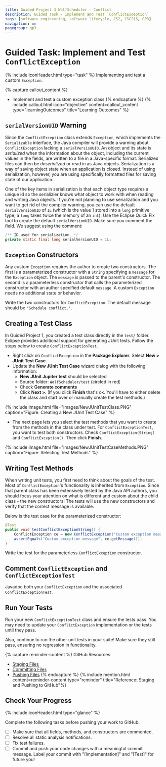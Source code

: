 ```yaml
---
title: Guided Project 3 WolfScheduler - Conflict
description: Guided Task - Implement and Test `ConflictException`
tags: [software engineering, software lifecycle, CS2, CSC216, GP3]
navigation: on
pagegroup: gp3
---
```


# Guided Task: Implement and Test `ConflictException` 
{% include iconHeader.html type="task" %}
Implementing and test a custom `Exception`. 

{% capture callout_content %}
  * Implement and test a custom exception class
{% endcapture %}
{% include callout.html icon="objective" content=callout_content type="learningOutcomes" title="Learning Outcomes" %}


## `serialVersionUID` Warning
Since  the `ConflictException` class extends `Exception`, which implements the `Serializable` interface, the Java compiler will provide a warning about `ConflictException` lacking a `serialVersionUID`.  An object and its state is *serialized* when the information about the object, including the current values in the fields, are written to a file in a Java-specific format.  Serialized files can then be *deserialized* or read in as Java objects.  Serialization is a way of saving object state when an application is closed.  Instead of using serialization, however, you are using specifically formatted files for saving state of our application.  

One of the key items in serialization is that each object type requires a unique id so the serializier knows what object to work with when reading and writing Java objects.  If you're not planning to use serialization and you want to get rid of the compiler warning, you can use the default `serialVersionUID` of `1L` (which is the value 1 stored into a `long` primitive type; a `long` takes twice the memory of an `int`).  Use the Eclipse Quick Fix tool to create the default `serialVersionUID`.  Make sure you comment the field.  We suggest using the comment:

```java
/** ID used for serialization. */
private static final long serialVersionUID = 1L;
```
    

## `Exception` Constructors
Any custom `Exception` requires the author to create two constructors.  The first is a parameterized constructor with a `String` specifying a `message` for the `Exception` object.  The `message` is passed to the parent's constructor.  The second is a parameterless constructor that calls the parameterized constructor with an author specified default `message`.  A custom `Exception` needs no additional state or behavior.

Write the two constructors for `ConflictException`.  The default message should be `"Schedule conflict."`.


## Creating a Test Class
In Guided Project 1, you created a test class directly in the `test/` folder.  Eclipse provides additional support for generating JUnit tests. Follow the steps below to create `ConflictExceptionTest`.

  * Right click on `ConflictException` in the **Package Explorer**.  Select **New > JUnit Test Case**.
  * Update the **New JUnit Test Case** wizard dialog with the following information:
     * **New JUnit Jupiter test** should be selected
     * Source folder: `WolfScheduler/test` (circled in red)
     * Check **Generate comments**
     * Click **Next >**.  (If you click **Finish** that's ok.  You'll have to either delete the class and start over or manually create the test methods.)
     
{% include image.html file="images/NewJUnitTestClass.PNG" caption="Figure: Creating a New JUnit Test Case" %} 
     
  * The next page lets you select the test methods that you want to create from the methods in the class under test.  For `ConflictExceptionTest`, you want to test both constructors.  Check `ConflictException(String)` and `ConflictException()`. Then click **Finish**.  
        
{% include image.html file="images/NewJUnitTestCaseMethods.PNG" caption="Figure: Selecting Test Methods" %} 



## Writing Test Methods
When writing unit tests, you first need to think about the goals of the test. Most of `ConflictException`'s functionality is inherited from `Exception`.  Since that parent class has been extensively tested by the Java API authors, you should focus your attention on what is different and custom about the child class - the new constructors!  The tests will use the new constructors and verify that the correct message is available.

Below is the test case for the parameterized constructor:


```java
@Test
public void testConflictExceptionString() {
    ConflictException ce = new ConflictException("Custom exception message");
    assertEquals("Custom exception message", ce.getMessage());
}
```

    
Write the test for the parameterless `ConflictException` constructor. 


## Comment `ConflictException` and `ConflictExceptionTest`
Javadoc both your `ConflictException` and the associated `ConflictExceptionTest`.


## Run Your Tests
Run your new `ConflictExceptionTest` class and ensure the tests pass.  You may need to update your `ConflictException` implementation or the tests until they pass.

Also, continue to run the other unit tests in your suite!  Make sure they still pass, ensuring no regression in functionality.

{% capture reminder-content %} 
GitHub Resources:

  * [Staging Files](https://pages.github.ncsu.edu/engr-csc-software-development/practices-tools/git/git-staging)
  * [Committing Files](https://pages.github.ncsu.edu/engr-csc-software-development/practices-tools/git/git-commit)
  * [Pushing Files](https://pages.github.ncsu.edu/engr-csc-software-development/practices-tools/git/git-push)
{% endcapture %} {% include mention.html content=reminder-content type="reminder" title="Reference: Staging and Pushing to GitHub"%} 
## Check Your Progress
{% include iconHeader.html type="glance" %}

Complete the following tasks before pushing your work to GitHub.

  - [ ] Make sure that all fields, methods, and constructors are commented.
  - [ ] Resolve all static analysis notifications.
  - [ ] Fix test failures.
  - [ ] Commit and push your code changes with a meaningful commit message.  Label your commit with "[Implementation]" and "[Test]" for future you!